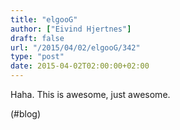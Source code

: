 ```yaml
---
title: "elgooG"
author: ["Eivind Hjertnes"]
draft: false
url: "/2015/04/02/elgooG/342"
type: "post"
date: 2015-04-02T02:00:00+02:00
---
```


Haha. This is awesome, just awesome.

(#blog)
